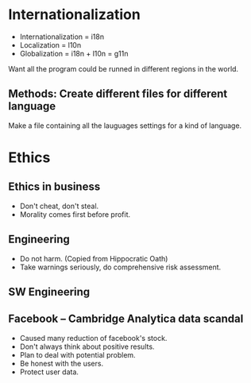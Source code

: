 # Internationalization

* Internationalization = i18n
* Localization = l10n
* Globalization = i18n + l10n = g11n

Want all the program could be runned in different regions in the world.

## Methods: Create different files for different language
Make a file containing all the lauguages settings for a kind of language.


# Ethics

## Ethics in  business
* Don't cheat, don't steal.
* Morality comes first before profit.

## Engineering
* Do not harm. (Copied from Hippocratic Oath)
* Take warnings seriously, do comprehensive risk assessment.

## SW Engineering

## Facebook – Cambridge Analytica data scandal

* Caused many reduction of facebook's stock.
* Don't always think about positive results.
* Plan to deal with potential problem.
* Be honest with the users.
* Protect user data.
